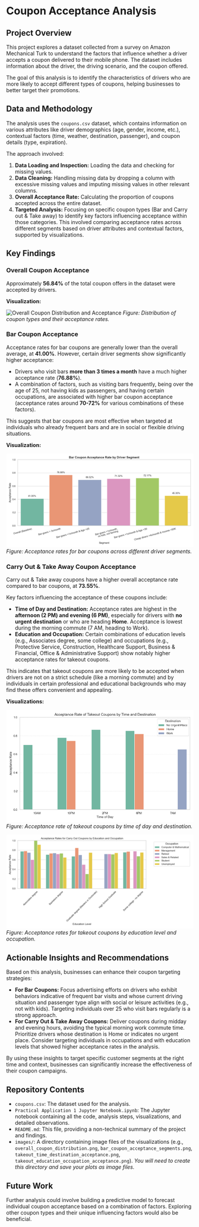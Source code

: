 # Coupon Acceptance Analysis

## Project Overview

This project explores a dataset collected from a survey on Amazon Mechanical Turk to understand the factors that influence whether a driver accepts a coupon delivered to their mobile phone. The dataset includes information about the driver, the driving scenario, and the coupon offered.

The goal of this analysis is to identify the characteristics of drivers who are more likely to accept different types of coupons, helping businesses to better target their promotions.

## Data and Methodology

The analysis uses the `coupons.csv` dataset, which contains information on various attributes like driver demographics (age, gender, income, etc.), contextual factors (time, weather, destination, passenger), and coupon details (type, expiration).

The approach involved:
1.  **Data Loading and Inspection:** Loading the data and checking for missing values.
2.  **Data Cleaning:** Handling missing data by dropping a column with excessive missing values and imputing missing values in other relevant columns.
3.  **Overall Acceptance Rate:** Calculating the proportion of coupons accepted across the entire dataset.
4.  **Targeted Analysis:** Focusing on specific coupon types (Bar and Carry out & Take away) to identify key factors influencing acceptance within those categories. This involved comparing acceptance rates across different segments based on driver attributes and contextual factors, supported by visualizations.

## Key Findings

### Overall Coupon Acceptance

Approximately **56.84%** of the total coupon offers in the dataset were accepted by drivers.

**Visualization:**

![Overall Coupon Distribution and Acceptance](images/overall_coupon_distribution.png)
*Figure: Distribution of coupon types and their acceptance rates.*

### Bar Coupon Acceptance

Acceptance rates for bar coupons are generally lower than the overall average, at **41.00%**. However, certain driver segments show significantly higher acceptance:

*   Drivers who visit bars **more than 3 times a month** have a much higher acceptance rate (**76.88%**).
*   A combination of factors, such as visiting bars frequently, being over the age of 25, not having kids as passengers, and having certain occupations, are associated with higher bar coupon acceptance (acceptance rates around **70-72%** for various combinations of these factors).

This suggests that bar coupons are most effective when targeted at individuals who already frequent bars and are in social or flexible driving situations.

**Visualization:**

![Bar Coupon Acceptance Rate by Driver Segment](images/bar_coupon_acceptance_segments.png)
*Figure: Acceptance rates for bar coupons across different driver segments.*

### Carry Out & Take Away Coupon Acceptance

Carry out & Take away coupons have a higher overall acceptance rate compared to bar coupons, at **73.55%**.

Key factors influencing the acceptance of these coupons include:

*   **Time of Day and Destination:** Acceptance rates are highest in the **afternoon (2 PM) and evening (6 PM)**, especially for drivers with **no urgent destination** or who are heading **Home**. Acceptance is lowest during the morning commute (7 AM, heading to Work).
*   **Education and Occupation:** Certain combinations of education levels (e.g., Associates degree, some college) and occupations (e.g., Protective Service, Construction, Healthcare Support, Business & Financial, Office & Administrative Support) show notably higher acceptance rates for takeout coupons.

This indicates that takeout coupons are more likely to be accepted when drivers are not on a strict schedule (like a morning commute) and by individuals in certain professional and educational backgrounds who may find these offers convenient and appealing.

**Visualizations:**

![Takeout Coupon Acceptance by Time and Destination](images/takeout_time_destination_acceptance.png)
*Figure: Acceptance rate of takeout coupons by time of day and destination.*

![Takeout Coupon Acceptance by Education and Occupation](images/takeout_education_occupation_acceptance.png)
*Figure: Acceptance rates for takeout coupons by education level and occupation.*

## Actionable Insights and Recommendations

Based on this analysis, businesses can enhance their coupon targeting strategies:

*   **For Bar Coupons:** Focus advertising efforts on drivers who exhibit behaviors indicative of frequent bar visits and whose current driving situation and passenger type align with social or leisure activities (e.g., not with kids). Targeting individuals over 25 who visit bars regularly is a strong approach.
*   **For Carry Out & Take Away Coupons:** Deliver coupons during midday and evening hours, avoiding the typical morning work commute time. Prioritize drivers whose destination is Home or indicates no urgent place. Consider targeting individuals in occupations and with education levels that showed higher acceptance rates in the analysis.

By using these insights to target specific customer segments at the right time and context, businesses can significantly increase the effectiveness of their coupon campaigns.

## Repository Contents

*   `coupons.csv`: The dataset used for the analysis.
*   `Practical Application 1 Jupyter Notebook.ipynb`: The Jupyter notebook containing all the code, analysis steps, visualizations, and detailed observations.
*   `README.md`: This file, providing a non-technical summary of the project and findings.
*   `images/`: A directory containing image files of the visualizations (e.g., `overall_coupon_distribution.png`, `bar_coupon_acceptance_segments.png`, `takeout_time_destination_acceptance.png`, `takeout_education_occupation_acceptance.png`). *You will need to create this directory and save your plots as image files.*

## Future Work

Further analysis could involve building a predictive model to forecast individual coupon acceptance based on a combination of factors. Exploring other coupon types and their unique influencing factors would also be beneficial.